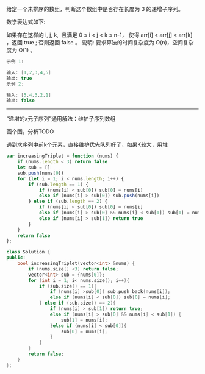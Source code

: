 给定一个未排序的数组，判断这个数组中是否存在长度为 3 的递增子序列。

数学表达式如下:

如果存在这样的 i, j, k,  且满足 0 ≤ i < j < k ≤ n-1，
使得 arr[i] < arr[j] < arr[k] ，返回 true ; 否则返回 false 。
说明: 要求算法的时间复杂度为 O(n)，空间复杂度为 O(1) 。


```cpp
示例 1:

输入: [1,2,3,4,5]
输出: true
示例 2:

输入: [5,4,3,2,1]
输出: false
```

---

“递增的x元子序列”通用解法：维护子序列数组

画个图，分析TODO

遇到求序列中前k个元素，直接维护优先队列好了，如果K较大，用堆

```javascript
var increasingTriplet = function (nums) {
    if (nums.length < 3) return false
    let sub = []
    sub.push(nums[0])
    for (let i = 1; i < nums.length; i++) {
        if (sub.length == 1) {
            if (nums[i] < sub[0]) sub[0] = nums[i]
            else if (nums[i] > sub[0]) sub.push(nums[i])
        } else if (sub.length == 2) {
            if (nums[i] < sub[0]) sub[0] = nums[i]
            else if (nums[i] > sub[0] && nums[i] < sub[1]) sub[1] = nums[i]
            else if (nums[i] > sub[1]) return true
        }
    }
    return false
};
```

```cpp
class Solution {
public:
    bool increasingTriplet(vector<int> &nums) {
        if (nums.size() <3) return false;
        vector<int> sub = {nums[0]};
        for (int i = 1; i< nums.size(); i++){
            if (sub.size() == 1){
                if (nums[i] >sub[0]) sub.push_back(nums[i]);
                else if (nums[i] < sub[0]) sub[0] = nums[i];
            } else if (sub.size() == 2){
                if (nums[i] > sub[1]) return true;
                else if (nums[i] > sub[0] && nums[i] < sub[1]) {
                    sub[1] = nums[i];
                }else if (nums[i] < sub[0]){
                    sub[0] = nums[i];
                }
            }
        }
        return false;
    }
};
```
